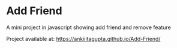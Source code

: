 # Add Friend
 A mini project in javascript showing add friend and remove feature

 Project available at: https://ankiiitagupta.github.io/Add-Friend/
